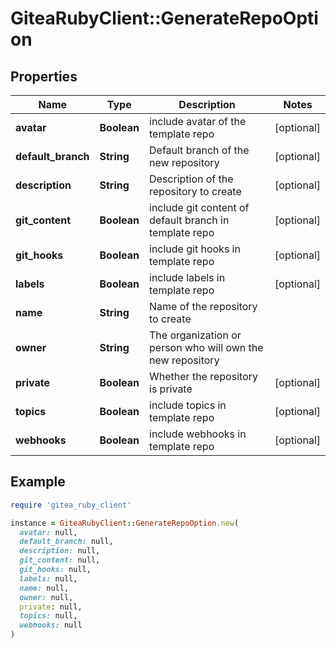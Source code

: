 # GiteaRubyClient::GenerateRepoOption

## Properties

| Name | Type | Description | Notes |
| ---- | ---- | ----------- | ----- |
| **avatar** | **Boolean** | include avatar of the template repo | [optional] |
| **default_branch** | **String** | Default branch of the new repository | [optional] |
| **description** | **String** | Description of the repository to create | [optional] |
| **git_content** | **Boolean** | include git content of default branch in template repo | [optional] |
| **git_hooks** | **Boolean** | include git hooks in template repo | [optional] |
| **labels** | **Boolean** | include labels in template repo | [optional] |
| **name** | **String** | Name of the repository to create |  |
| **owner** | **String** | The organization or person who will own the new repository |  |
| **private** | **Boolean** | Whether the repository is private | [optional] |
| **topics** | **Boolean** | include topics in template repo | [optional] |
| **webhooks** | **Boolean** | include webhooks in template repo | [optional] |

## Example

```ruby
require 'gitea_ruby_client'

instance = GiteaRubyClient::GenerateRepoOption.new(
  avatar: null,
  default_branch: null,
  description: null,
  git_content: null,
  git_hooks: null,
  labels: null,
  name: null,
  owner: null,
  private: null,
  topics: null,
  webhooks: null
)
```

